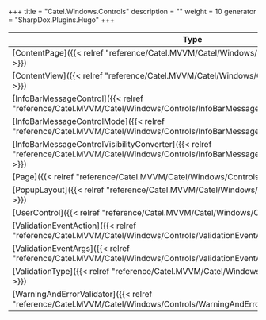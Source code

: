 

+++
title = "Catel.Windows.Controls" 
description = ""
weight = 10
generator = "SharpDox.Plugins.Hugo"
+++

Type|Description
---|---
[ContentPage]({{&lt; relref "reference/Catel.MVVM/Catel/Windows/Controls/ContentPage.md" &gt;}})| 
[ContentView]({{&lt; relref "reference/Catel.MVVM/Catel/Windows/Controls/ContentView.md" &gt;}})| 
[InfoBarMessageControl]({{&lt; relref "reference/Catel.MVVM/Catel/Windows/Controls/InfoBarMessageControl.md" &gt;}})| 
[InfoBarMessageControlMode]({{&lt; relref "reference/Catel.MVVM/Catel/Windows/Controls/InfoBarMessageControlMode.md" &gt;}})| 
[InfoBarMessageControlVisibilityConverter]({{&lt; relref "reference/Catel.MVVM/Catel/Windows/Controls/InfoBarMessageControlVisibilityConverter.md" &gt;}})| 
[Page]({{&lt; relref "reference/Catel.MVVM/Catel/Windows/Controls/Page.md" &gt;}})| 
[PopupLayout]({{&lt; relref "reference/Catel.MVVM/Catel/Windows/Controls/PopupLayout.md" &gt;}})| 
[UserControl]({{&lt; relref "reference/Catel.MVVM/Catel/Windows/Controls/UserControl.md" &gt;}})| 
[ValidationEventAction]({{&lt; relref "reference/Catel.MVVM/Catel/Windows/Controls/ValidationEventAction.md" &gt;}})| 
[ValidationEventArgs]({{&lt; relref "reference/Catel.MVVM/Catel/Windows/Controls/ValidationEventArgs.md" &gt;}})| 
[ValidationType]({{&lt; relref "reference/Catel.MVVM/Catel/Windows/Controls/ValidationType.md" &gt;}})| 
[WarningAndErrorValidator]({{&lt; relref "reference/Catel.MVVM/Catel/Windows/Controls/WarningAndErrorValidator.md" &gt;}})| 

